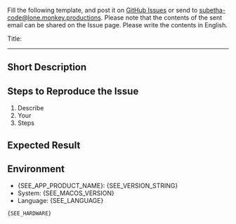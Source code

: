 
Fill the following template, and post it on [GitHub Issues](https://source.monkeydom.de/OpenSource/SubEthaEdit/issues/new) or send to <subetha-code@lone.monkey.productions>. Please note that the contents of the sent email can be shared on the Issue page. Please write the contents in English.

Title: 

-----------------------------------------------

## Short Description


## Steps to Reproduce the Issue

1. Describe
1. Your
1. Steps

## Expected Result


## Environment

- {SEE_APP_PRODUCT_NAME}: {SEE_VERSION_STRING}
- System: {SEE_MACOS_VERSION}
- Language: {SEE_LANGUAGE}

```
{SEE_HARDWARE}
```


